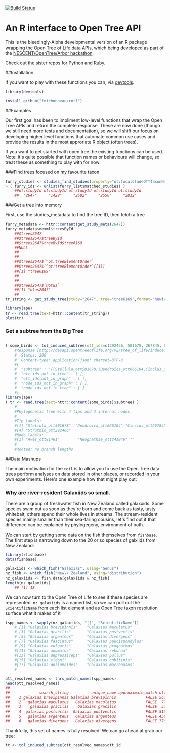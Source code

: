 [![Build Status](https://travis-ci.org/fmichonneau/rotl.svg)](https://travis-ci.org/fmichonneau/rotl.svg)

# An R interface to Open Tree API

This is the bleedingly-Alpha developmental version of an R package wrapping the
Open Tree of Life data APIs, which being developed as part of the
[NESCENT/OpenTree/Arbor
hackathon](http://blog.opentreeoflife.org/2014/06/11/apply-for-tree-for-all-a-hackathon-to-access-opentree-resources/).

Check out the sister repos for
[Python](https://github.com/OpenTreeOfLife/opentree-interfaces/tree/master/python)
and [Ruby](https://github.com/SpeciesFileGroup/bark). 

##Installation

If you want to play with these functions you can, via
[devtools](https://github.com/hadley/devtools).

```r
library(devtools)

install_github("fmichonneau/rotl")
```

##Examples 

Our first goal has been to impliment low-level functions that wrap the Open Tree
APIs and return the complete response. These are now done (though we still need
more tests and documentation), so we will shift our focus on developing higher 
level functions that automate common use cases and provide the results in the most
approriate R object (often trees). 

If you want to get started with open tree the existing functions can be used.
Note: it's quite possible that function names or behaviours will change, so 
treat these as something to play with for now:

###Find trees focused on my favourite taxon

```r
furry_studies <- studies_find_studies(property="ot:focalCladeOTTTaxonName", value="Mammalia")
> ( furry_ids <- unlist(furry_list$matched_studies) )
    ##ot:studyId ot:studyId ot:studyId ot:studyId ot:studyId 
    ##  "2647"     "1428"     "2582"     "2550"     "2812" 

```

###Get a tree into memory

First, use the studies_metadata to find the tree ID, then fetch a tree

```r
furry_metadata <- httr::content(get_study_meta(2647))
furry_metadata$nexml$treesById
    ##$trees2647
    ##$trees2647$treeById
    ##$trees2647$treeById$tree6169
    ##NULL
    ##
    ##
    ##$trees2647$`^ot:treeElementOrder`
    ##$trees2647$`^ot:treeElementOrder`[[1]]
    ##[1] "tree6169"
    ##
    ##
    ##$trees2647$`@otus`
    ##[1] "otus2647"
    ##
tr_string <- get_study_tree(study="2647", tree="tree6169",format="newick")

library(ape)
tr <- read.tree(text=httr::content(tr_string))
plot(tr)

```

### Get a subtree from the Big Tree

```r

( some_birds <- tol_induced_subtree(ott_ids=c(292466, 501678, 267845, 666104)))
    #Response [http://devapi.opentreeoflife.org/v2/tree_of_life/induced_subtree]
    #  Status: 200
    #  Content-type: application/json; charset=UTF-8
    #{
    #  "subtree" : "((Stellula_ott501678,(Dendroica_ott666104,Cinclus_ott267845))Neognathae_ott241846,Struthio_ott292466)Aves_ott81461;",
    #  "ott_ids_not_in_tree" : [ ],
    #  "ott_ids_not_in_graph" : [ ],
    #  "node_ids_not_in_graph" : [ ],
    #  "node_ids_not_in_tree" : [ ]
    #} 
library(ape)
( tr <- read.tree(text=httr::content(some_birds)$subtree) )
    #
    #Phylogenetic tree with 4 tips and 3 internal nodes.
    #
    #Tip labels:
    #[1] "Stellula_ott501678"  "Dendroica_ott666104" "Cinclus_ott267845"  
    #[4] "Struthio_ott292466" 
    #Node labels:
    #[1] "Aves_ott81461"        "Neognathae_ott241846" ""                    
    #
    #Rooted; no branch lengths.
```


##Data Mashups

The main motivation for the `rotl` is to allow you to use the Open Tree data
trees  perform analyses on data stored in other places, or recorded in your 
own experiments. Here's one example how that might play out:

### Why are river-resident Galaxiids so small. 

There are a group of freshwater fish in New Zealand called galaxxids. Some
species swim out as soon as they're born and come back as tasty, tasty
whitebait, others spend their whole lives in streams. The stream-resident
species mainly smaller than their sea-faring cousins, let's find out if that
difference can be explained by phylogegeny, environment of both. 

We can start by getting some data on the fish themselves from `fishbase`. The
first step is narrowing down to the 20 or so species of galxiids from New
Zealand:


```r
library(rfishbase)
data(fishbase)

galaxiids <- which_fish("Galaxias", using="Genus")
nz_fish <- which_fish("New\\ Zealand", using="distribution")
nz_galaxiids <- fish.data[galaxiids & nz_fish]
length(nz_galaxiids)
    ## [1] 18
```

We can now turn to the Open Tree of Life to see if these species are represented. 
`nz_galaxiids` is a named list, so we can pull out the `ScientificName` from
each list element and as Open Tree taxon resolution surface what it makes of it

```r
(spp_names <- sapply(nz_galaxiids, "[[", "ScientificName"))
    # [1] "Galaxias brevipinnis"    "Galaxias maculatus"     
    # [3] "Galaxias gracilis"       "Galaxias postvectis"    
    # [5] "Galaxias argenteus"      "Galaxias divergens"     
    # [7] "Galaxias fasciatus"      "Galaxias paucispondylus"
    # [9] "Galaxias vulgaris"       "Galaxias prognathus"    
    #[11] "Galaxias anomalus"       "Galaxias rekohua"       
    #[13] "Galaxias depressiceps"   "Galaxias pullus"        
    #[15] "Galaxias eldoni"         "Galaxias cobitinis"     
    #[17] "Galaxias gollumoides"    "Galaxias macronasus"  
    #

ott_resolved_names <- tnrs_match_names(spp_names)
head(ott_resolved_names)
##    
##             search_string          unique_name approximate_match ott_id
##    1 galaxias brevipinnis Galaxias brevipinnis             FALSE 561130
##    2   galaxias maculatus   Galaxias maculatus             FALSE  77073
##    3    galaxias gracilis    Galaxias gracilis             FALSE  53697
##    4  galaxias postvectis  Galaxias postvectis             FALSE 516938
##    5   galaxias argenteus   Galaxias argenteus             FALSE 456604
##    6   galaxias divergens   Galaxias divergens             FALSE 776566
```

Thankfully, this set of names is fully resolved! We can go ahead at grab our
tree:

```r
tr <- tol_induced_subtree(ott_resolved_names$ott_id
```

